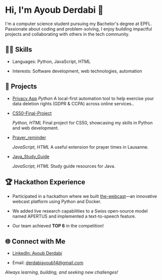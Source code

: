 # Hi, I'm Ayoub Derdabi 👋

I'm a computer science student pursuing my Bachelor's degree at EPFL. Passionate about coding and problem-solving, I enjoy building impactful projects and collaborating with others in the tech community.

## 🧑‍💻 Skills

* Languages: Python, JavaScript, HTML

* Interests: Software development, web technologies, automation

## 🚀 Projects

* [Privacy App](https://github.com/Derdev74/Privacy-App) <!-- Assuming this is the link, please update if incorrect -->
  *Python* <!-- Placeholder languages, please update -->
   A local-first automation tool to help exercise your data deletion rights (GDPR & CCPA) across online services..

* [CS50-Final-Project](https://github.com/Derdev74/CS50-Final-Project)

  *Python, HTML* Final project for CS50, showcasing my skills in Python and web development.

* [Prayer_reminder](https://github.com/Derdev74/Prayer_reminder)

  *JavaScript, HTML* A useful extension for prayer times in Lausanne.

* [Java_Study_Guide](https://github.com/Derdev74/Java_Study_Guide)

  *JavaScript, HTML* Study guide resources for Java.

## 🏆 Hackathon Experience

* Participated in a hackathon where we built [the-webcast](https://github.com/maliknie/the-webcast)—an innovative webcast platform using Python and Docker.

* We added live research capabilities to a Swiss open-source model named APERTUS and implemented a text-to-speech feature.

* Our team achieved **TOP 6** in the competition!

## 🌐 Connect with Me

* [LinkedIn: Ayoub Derdabi](https://www.linkedin.com/in/ayoub-derdabi)

* Email: derdabiayoub14@gmail.com

*Always learning, building, and seeking new challenges!*
